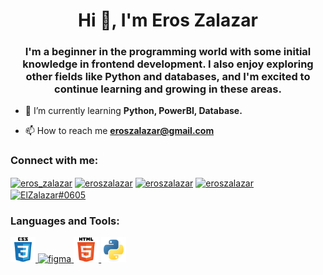 <h1 align="center">Hi 👋, I'm Eros Zalazar</h1>
<h3 align="center">I'm a beginner in the programming world with some initial knowledge in frontend development. I also enjoy exploring other fields like Python and databases, and I'm excited to continue learning and growing in these areas.</h3>

- 🌱 I’m currently learning **Python, PowerBI, Database.**

- 📫 How to reach me **eroszalazar@gmail.com**

<h3 align="left">Connect with me:</h3>
<p align="left">
<a href="https://twitter.com/eros_zalazar" target="blank"><img align="center" src="https://raw.githubusercontent.com/rahuldkjain/github-profile-readme-generator/master/src/images/icons/Social/twitter.svg" alt="eros_zalazar" height="30" width="40" /></a>
<a href="https://linkedin.com/in/eroszalazar" target="blank"><img align="center" src="https://raw.githubusercontent.com/rahuldkjain/github-profile-readme-generator/master/src/images/icons/Social/linked-in-alt.svg" alt="eroszalazar" height="30" width="40" /></a>
<a href="https://fb.com/eroszalazar" target="blank"><img align="center" src="https://raw.githubusercontent.com/rahuldkjain/github-profile-readme-generator/master/src/images/icons/Social/facebook.svg" alt="eroszalazar" height="30" width="40" /></a>
<a href="https://instagram.com/eroszalazar" target="blank"><img align="center" src="https://raw.githubusercontent.com/rahuldkjain/github-profile-readme-generator/master/src/images/icons/Social/instagram.svg" alt="eroszalazar" height="30" width="40" /></a>
<a href="https://discord.gg/ElZalazar#0605" target="blank"><img align="center" src="https://raw.githubusercontent.com/rahuldkjain/github-profile-readme-generator/master/src/images/icons/Social/discord.svg" alt="ElZalazar#0605" height="30" width="40" /></a>
</p>

<h3 align="left">Languages and Tools:</h3>
<p align="left"> <a href="https://www.w3schools.com/css/" target="_blank" rel="noreferrer"> <img src="https://raw.githubusercontent.com/devicons/devicon/master/icons/css3/css3-original-wordmark.svg" alt="css3" width="40" height="40"/> </a> <a href="https://www.figma.com/" target="_blank" rel="noreferrer"> <img src="https://www.vectorlogo.zone/logos/figma/figma-icon.svg" alt="figma" width="40" height="40"/> </a> <a href="https://www.w3.org/html/" target="_blank" rel="noreferrer"> <img src="https://raw.githubusercontent.com/devicons/devicon/master/icons/html5/html5-original-wordmark.svg" alt="html5" width="40" height="40"/> </a> <a href="https://www.python.org" target="_blank" rel="noreferrer"> <img src="https://raw.githubusercontent.com/devicons/devicon/master/icons/python/python-original.svg" alt="python" width="40" height="40"/> </a> </p>
